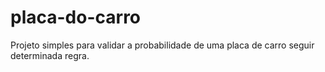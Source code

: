 # placa-do-carro
Projeto simples para validar a probabilidade de uma placa de carro seguir determinada regra.
